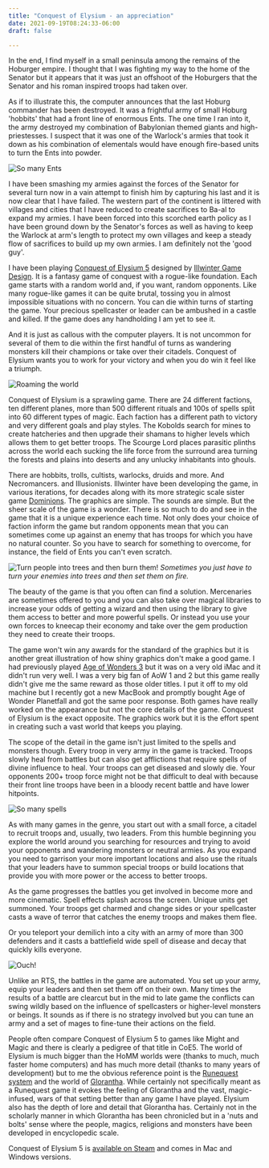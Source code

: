 ```yaml
---
title: "Conquest of Elysium - an appreciation"
date: 2021-09-19T08:24:33-06:00
draft: false

---
```


In the end, I find myself in a small peninsula among the remains of the Hoburger empire. I thought that I was fighting my way to the home of the Senator but it appears that it was just an offshoot of the Hoburgers that the Senator and his roman inspired troops had taken over.

As if to illustrate this, the computer announces that the last Hoburg commander has been destroyed. It was a frightful army of small Hoburg 'hobbits' that had a front line of enormous Ents. The one time I ran into it, the army destroyed my combination of Babylonian themed giants and high-priestesses. I suspect that it was one of the Warlock's armies that took it down as his combination of elementals would have enough fire-based units to turn the Ents into powder.

![So many Ents](/zacblog/ents.jpg)

 I have been smashing my armies against the forces of the Senator for several turn now in a vain attempt to finish him by capturing his last and it is now clear that I have failed. The western part of the continent is littered with villages and cities that I have reduced to create sacrifices to Ba-al to expand my armies. I have been forced into this scorched earth policy as I have been ground down by the Senator's forces as well as having to keep the Warlock at arm's length to protect my own villages and keep a steady flow of sacrifices to build up my own armies. I am definitely not the 'good guy'.

I have been playing [Conquest of Elysium 5](http://www.illwinter.com/coe5/index.html) designed by [Illwinter Game Design](http://www.illwinter.com/). It is a fantasy game of conquest with a rogue-like foundation. Each game starts with a random world and, if you want, random opponents. Like many rogue-like games it can be quite brutal, tossing you in almost impossible situations with no concern. You can die within turns of starting the game. Your precious spellcaster or leader can be ambushed in a castle and killed. If the game does any handholding I am yet to see it.

And it is just as callous with the computer players. It is not uncommon for several of them to die within the first handful of turns as wandering monsters kill their champions or take over their citadels. Conquest of Elysium wants you to work for your victory and when you do win it feel like a triumph.

![Roaming the world](/zacblog/world.jpg)

Conquest of Elysium is a sprawling game. There are 24 different factions, ten different planes, more than 500 different rituals and 100s of spells split into 60 different types of magic. Each faction has a different path to victory and very different goals and play styles. The Kobolds search for mines to create hatcheries and then upgrade their shamans to higher levels which allows them to get better troops. The Scourge Lord places parasitic plinths across the world each sucking the life force from the surround area turning the forests and plains into deserts and any unlucky inhabitants into ghouls. 

There are hobbits, trolls, cultists, warlocks, druids and more. And Necromancers. and Illusionists. Illwinter have been developing the game, in various iterations, for decades along with its more strategic scale sister game [Dominions](http://www.illwinter.com/dom5/index.html). The graphics are simple. The sounds are simple. But the sheer scale of the game is a wonder. There is so much to do and see in the game that it is a unique experience each time. Not only does your choice of faction inform the game but random opponents mean that you can sometimes come up against an enemy that has troops for which you have no natural counter. So you have to search for something to overcome, for instance, the field of Ents you can't even scratch.

![Turn people into trees and then burn them!](/zacblog/burntrees.jpg)
*Sometimes you just have to turn your enemies into trees and then set them on fire.*

The beauty of the game is that you often can find a solution. Mercenaries are sometimes offered to you and you can also take over magical libraries to increase your odds of getting a wizard and then using the library to give them access to better and more powerful spells. Or instead you use your own forces to kneecap their economy and take over the gem production they need to create their troops.

The game won't win any awards for the standard of the graphics but it is another great illustration of how shiny graphics don't make a good game. I had previously played [Age of Wonders 3](https://en.wikipedia.org/wiki/Age_of_Wonders_III) but it was on a very old iMac and it didn't run very well.  I was a very big fan of AoW 1 and 2 but this game really didn't give me the same reward as those older titles. I put it off to my old machine but I recently got a new MacBook and promptly bought Age of Wonder Planetfall and got the same poor response. Both games have really worked on the appearance but not the core details of the game. Conquest of Elysium is the exact opposite. The graphics work but it is the effort spent in creating such a vast world that keeps you playing.

The scope of the detail in the game isn't just limited to the spells and monsters though. Every troop in very army in the game is tracked. Troops slowly heal from battles but can also get afflictions that require spells of divine influence to heal. Your troops can get diseased and slowly die. Your opponents 200+ troop force might not be that difficult to deal with because their front line troops have been in a bloody recent battle and have lower hitpoints. 

![So many spells](/zacblog/character.jpg)

As with many games in the genre, you start out with a small force, a citadel to recruit troops and, usually, two leaders. From this humble beginning you explore the world around you searching for resources and trying to avoid your opponents and wandering monsters or neutral armies. As you expand you need to garrison your more important locations and also use the rituals that your leaders have to summon special troops or build locations that provide you with more power or the access to better troops.

As  the game progresses the battles you get involved in become more and more cinematic. Spell effects splash across the screen. Unique units get summoned. Your troops get charmed and change sides or your spellcaster casts a wave of terror that catches the enemy troops and makes them flee.

Or you teleport your demilich into a city with an army of more than 300 defenders and it casts a battlefield wide spell of disease and decay that quickly kills everyone. 

![Ouch!](/zacblog/blast.jpg)

Unlike an RTS, the battles in the game are automated. You set up your army, equip your leaders and then set them off on their own. Many times the results of a battle are clearcut but in the mid to late game the conflicts can swing wildly based on the influence of spellcasters or higher-level monsters or beings. It sounds as if there is no strategy involved but you can tune an army and a set of mages to fine-tune their actions on the field. 

People often compare Conquest of Elysium 5 to games like Might and Magic and there is clearly a pedigree of that title in CoE5. The world of Elysium is much bigger than the HoMM worlds were (thanks to much, much faster home computers) and has much more detail (thanks to many years of development) but to me the obvious reference point is the [Runequest system](https://en.wikipedia.org/wiki/RuneQuest) and the world of [Glorantha](https://en.wikipedia.org/wiki/Glorantha).  While certainly not specifically meant as a Runequest game it evokes the feeling of Glorantha and the vast, magic-infused, wars of that setting better than any game I have played. Elysium also has the depth of lore and detail that Glorantha has. Certainly not in the scholarly manner in which Glorantha has been chronicled but in a 'nuts and bolts' sense where the people, magics, religions and monsters have been developed in encyclopedic scale.

Conquest of Elysium 5 is [available on Steam](http://store.steampowered.com/app/1606340/) and comes in Mac and Windows versions. 